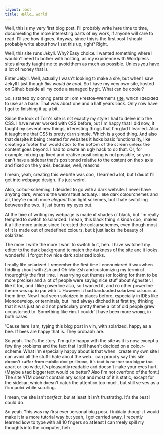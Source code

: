 ```yaml
---
layout: post
title: Hello… world
---
```


Well, this is my very first blog post. I'll probably write here time to time,
documenting the more interesting parts of my work, if anyone will care to read.
I'll see how it goes. Anyway, since this is the first post I should probably
write about how I set this up, right? Right.

Well, this site runs Jekyll. Why? Easy choice. I wanted something where I
wouldn't need to bother with hosting, as my expirience with Wordpress sites
already taught me to avoid them as much as possible. Unless you have a lot of
money that is.

Enter Jekyll. Well, actually I wasn't looking to make a site, but when I saw
Jekyll I just though _this would be cool_. So I have my very own site, hosted on
Github beside all my code a managed by git. What can be cooler?

So, I started by cloning parts of Tom Preston-Werner's
[site](http://tom.preston-werner.com/), which I decided to use as a base. That
was about one and a half years back. Only now have I got to finishing it up a
bit.

Since the look of Tom's site is not exactly my style I had to delve into the
CSS. I have never worked with CSS before, but I'm happy that I did now, it
taught my several new things, interesting things that I'm glad I learned. Also
it taught me that CSS is pretty darn simple. Which is a good thing. And also
that despite it being created for websites it lacks basic functionality, like
creating a footer that would stick to the bottom of the screen unless the
content goes beyond. I had to create an ugly hack to do that. Or, for example,
mixing up fixed and relative positioning is not possible, so you can't have a
sidebar that's positioned relative to the content on the x axis and fixed on the
y axis, because, well, reasons.

I mean, yeah, creating this website was cool, I learned a lot, but I doubt I'll
get into webpage design. It's just weird.

Also, colour-scheming. I decided to go with a dark website. I never have anyting
dark, which is the web's fault actually. I like dark colourchemes and all,
they're much more _elegant_ than light schemes, but I hate switching between the
two. It just burns my eyes out.

At the time of writing my webpage is made of shades of black, but I'm really
tempted to switch to solarized. I mean, this black thing is kinda cool, makes it
a little more unique since I created the colourschemes, even though most of it
is made out of predefined colours, but it just lacks the beauty of solarized.

The more I write the more I want to switch to it, heh. I have switched my editor
to the dark background to match the darkness of the site and it looks wonderful.
I forgot how nice dark solarized looks.

I really like solarized. I remember the first time I encountered it was when
fiddling about with Zsh and Oh-My-Zsh and customizing my terminal thouroghtly
the first time. I was trying out themes (or looking for them to be more precise)
and a lot of people were saying nice stuff about Agnoster. I like it too, and I
like powerline also, so I wanted it, and no other powerline theme was up to par
with it. However it had hardcoded solarized colours at them time. Now I had seen
solarized in places before, especially in IDEs like Monodevelop, or terminals,
but I had always ditched it at first try, thinking that it was just an old not
particulary pretty theme a lot of old people grew uccustomed to. Something like
vim. I couldn't have been more wrong, in both cases.

'Cause here I am, typing this blog post in vim, with solarized, happy as a bee.
If bees are happy that is. They probably are.

So yeah. That's the story. I'm quite happy with the site as it is now, except a
few tiny problems and the fact that I still haven't decided on a colour-scheme.
What I'm especially happy about is that when I create my own site I can avoid
all the stuff I hate about the web. I can proudly say this site doesn't suffer
from mobile design illness, it's text is neither too big or too apart or too
wide, it's pleasantly readable and doesn't make your eyes hurt. (Maybe a tad
bigger text would be better? Also I'm not overfond of the font.) The site ATM
doesn't contain any script and most of it is static, except for the sidebar,
which doesn't catch the attention too much, but still serves as a firm point
while scrolling.

I mean, the site isn't _perfect_, but at least it isn't frustrating. It's the
best I could do.

So yeah. This was my first ever personal blog post. I intitialy thought I would
make it in a more tutorial way but yeah, I got carried away. I recently learned
how to type with all 10 fingers so at least I can freely spill my thoughts into
the computer, heh.
